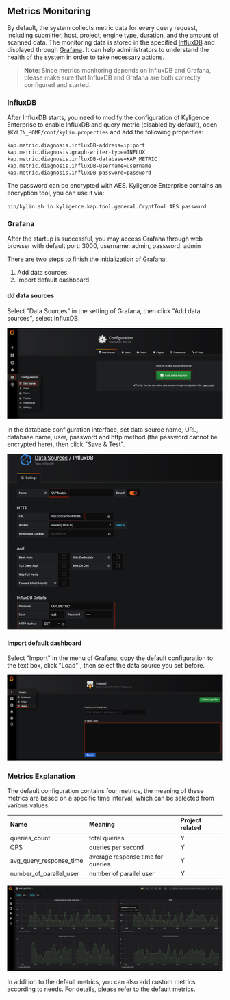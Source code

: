 ## Metrics Monitoring
By default, the system collects metric data for every query request, including submitter, host, project, engine type, duration, and the amount of scanned data. The monitoring data is stored in the specified [InfluxDB](https://www.influxdata.com/time-series-platform/) and displayed through [Grafana](https://grafana.com/grafana/). It can help administrators to understand the health of the system in order to take necessary actions.

> **Note**: Since metrics monitoring depends on InfluxDB and Grafana, please make sure that InfluxDB and Grafana are both correctly configured and started.

### InfluxDB
After InfluxDB starts, you need to modify the configuration of Kyligence Enterprise to enable InfluxDB and query metric (disabled by default), open `$KYLIN_HOME/conf/kylin.properties` and add the following properties:

```
kap.metric.diagnosis.influxDB-address=ip:port
kap.metric.diagnosis.graph-writer-type=INFLUX
kap.metric.diagnosis.influxDB-database=KAP_METRIC
kap.metric.diagnosis.influxDB-username=username
kap.metric.diagnosis.influxDB-password=password
```

The password can be encrypted with AES. Kyligence Enterprise contains an encryption tool, you can use it via:

`bin/kylin.sh io.kyligence.kap.tool.general.CryptTool AES password`

### Grafana
After the startup is successful, you may access Grafana through web browser with default port: 3000, username: admin, password: admin 

There are two steps to finish the initialization of Grafana:
1. Add data sources.
2. Import default dashboard.

#### dd data sources
Select "Data Sources" in the setting of Grafana, then click "Add data sources", select InfluxDB.

![Add Data Source](images/metrics/addDatabase.png)

In the database configuration interface, set data source name, URL, database name, user, password and http method (the password cannot be encrypted here), then click "Save & Test".

![Database Configuration](images/metrics/setInfluxDB.png)

#### Import default dashboard
Select "Import" in the menu of Grafana, copy <a onclick="window.open('files/grafana_kap_metric.json', '_blank');">the default configuration</a> to the text box, click "Load" , then select the data source you set before.

![Dashboard Configuration](images/metrics/loadSetting.png)

### Metrics Explanation

The default configuration contains four metrics, the meaning of these metrics are based on a specific time interval, which can be selected from various values.

| Name       | Meaning    | Project related    |
| :------------- | :---------- | :----------- |
| queries_count | total queries | Y |
| QPS | queries per second | Y |
| avg_query_response_time | average response time for queries | Y |
| number_of_parallel_user | number of parallel user | Y |

![dashboard](images/metrics/dashboard.png)

In addition to the default metrics, you can also add custom metrics according to needs. For details, please refer to the default metrics.